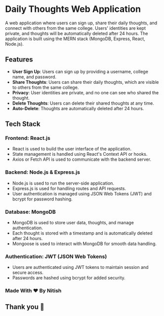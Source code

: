 # Daily Thoughts Web Application

A web application where users can sign up, share their daily thoughts, and connect with others from the same college. Users' identities are kept private, and thoughts will be automatically deleted after 24 hours. The application is built using the MERN stack (MongoDB, Express, React, Node.js).

## Features

- **User Sign Up**: Users can sign up by providing a username, college name, and password.
- **Share Thoughts**: Users can share their daily thoughts, which are visible to others from the same college.
- **Privacy**: User identities are private, and no one can see who shared the thought.
- **Delete Thoughts**: Users can delete their shared thoughts at any time.
- **Auto-Delete**: Thoughts are automatically deleted after 24 hours.

## Tech Stack

### Frontend: React.js
- React is used to build the user interface of the application.
- State management is handled using React's Context API or hooks.
- Axios or Fetch API is used to communicate with the backend server.

### Backend: Node.js & Express.js
- Node.js is used to run the server-side application.
- Express.js is used for handling routes and API requests.
- User authentication is managed using JSON Web Tokens (JWT) and bcrypt for password hashing.

### Database: MongoDB
- MongoDB is used to store user data, thoughts, and manage authentication.
- Each thought is stored with a timestamp and is automatically deleted after 24 hours.
- Mongoose is used to interact with MongoDB for smooth data handling.

### Authentication: JWT (JSON Web Tokens)
- Users are authenticated using JWT tokens to maintain session and secure access.
- Passwords are hashed using bcrypt for added security.



### Made With ❤️ By Nitish

## Thank you 🌵